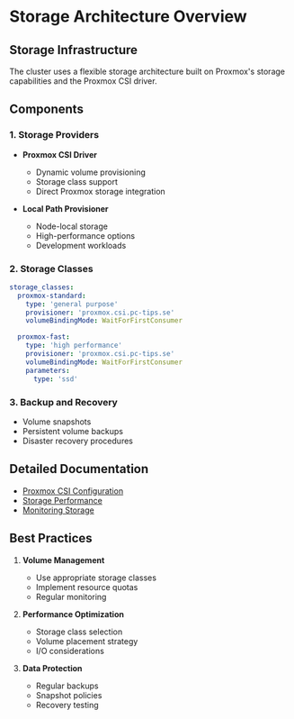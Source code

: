 # Storage Architecture Overview

## Storage Infrastructure

The cluster uses a flexible storage architecture built on Proxmox's storage capabilities and the Proxmox CSI driver.

## Components

### 1. Storage Providers

- **Proxmox CSI Driver**

  - Dynamic volume provisioning
  - Storage class support
  - Direct Proxmox storage integration

- **Local Path Provisioner**
  - Node-local storage
  - High-performance options
  - Development workloads

### 2. Storage Classes

```yaml
storage_classes:
  proxmox-standard:
    type: 'general purpose'
    provisioner: 'proxmox.csi.pc-tips.se'
    volumeBindingMode: WaitForFirstConsumer

  proxmox-fast:
    type: 'high performance'
    provisioner: 'proxmox.csi.pc-tips.se'
    volumeBindingMode: WaitForFirstConsumer
    parameters:
      type: 'ssd'
```

### 3. Backup and Recovery

- Volume snapshots
- Persistent volume backups
- Disaster recovery procedures

## Detailed Documentation

- [Proxmox CSI Configuration](proxmox-csi.md)
- [Storage Performance](performance.md)
- [Monitoring Storage](monitoring.md)

## Best Practices

1. **Volume Management**

   - Use appropriate storage classes
   - Implement resource quotas
   - Regular monitoring

2. **Performance Optimization**

   - Storage class selection
   - Volume placement strategy
   - I/O considerations

3. **Data Protection**
   - Regular backups
   - Snapshot policies
   - Recovery testing
